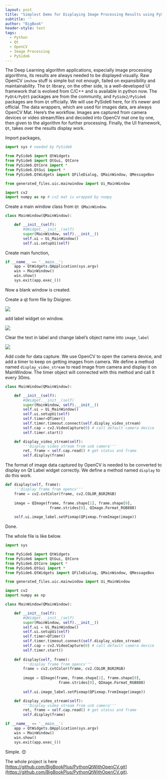 ```yaml
---
layout: post
title: "Simplest Demo for Displaying Image Processing Results using PySide6"
subtitle: ''
author: "BigBook"
header-style: text
tags:
  - Python
  - Qt
  - OpenCV
  - Image Processing
  - PySide6
---
```



The Deep Learning algorithm applications, especially image processing algorithms, its results are always needed to be displayed visually. Raw OpenCV `imshow` stuff is simple but not enough, failed on expansibility and maintainability. The `Qt` library, on the other side, is a well-developed UI framework that is evolved from C/C++ and is available in python now. The `PyQt4/PyQt5` packages are from the community, and `PySide2/PySide6` packages are from `Qt` officially.  We will use PySide6 here, for it’s newer and official. The data wrappers, which are used for images data, are always OpenCV Mat. Here’s the workflow. Images are captured from camera devices or video stream/files and decoded into OpenCV mat one by one, then given to the algorithm for further processing. Finally, the UI framework, `Qt`, takes over the results display work.

Import packages,

```python
import sys # needed by PySide6

from PySide6 import QtWidgets
from PySide6 import QtGui, QtCore
from PySide6.QtCore import * 
from PySide6.QtGui import *
from PySide6.QtWidgets import QFileDialog, QMainWindow, QMessageBox

from generated_files.uic.mainwindow import Ui_MainWindow

import cv2
import numpy as np # cv2 mat is wrapped by numpy
```

Create a main window class from `Qt QMainWindow`.

```python
class MainWindow(QMainWindow):

    def __init__(self):
        #QWidget.__init__(self)
        super(MainWindow, self).__init__()
        self.ui = Ui_MainWindow()
        self.ui.setupUi(self)
```

Create main function,

```python
if __name__ == '__main__':
    app = QtWidgets.QApplication(sys.argv)
    win = MainWindow()
    win.show()
    sys.exit(app.exec_())
```

Now a blank window is created. 

Create a qt form file by Disigner.

![](/img/in-post/pyside6_opencv/0.png)

add label widget on window.

![](/img/in-post/pyside6_opencv/1.png)

Clear the text in label and change label’s object name into `image_label`

![](/img/in-post/pyside6_opencv/2.png)

Add code for data capture. We use OpenCV to open the camera device,  and add a timer to keep on getting images from camera. We define a method named `display_video_stream` to read image from camera and display it on MainWindow. The timer object will connected with this method and call it every 30ms. 

```python
class MainWindow(QMainWindow):

    def __init__(self):
        #QWidget.__init__(self)
        super(MainWindow, self).__init__()
        self.ui = Ui_MainWindow()
        self.ui.setupUi(self)
        self.timer=QTimer()
        self.timer.timeout.connect(self.display_video_stream)
        self.cap = cv2.VideoCapture(0) # call default camera device
        self.timer.start()

    def display_video_stream(self):
        '''Display video stream from usb camera'''
        ret, frame = self.cap.read() # get status and frame
        self.display(frame) 
```

The format of image data captured by OpenCV is needed to be converted to display on Qt Label widget correctly. We define a method named `display` to do this work.

```python
def display(self, frame):
    '''display frame from opencv'''
    frame = cv2.cvtColor(frame, cv2.COLOR_BGR2RGB)
    
    image = QImage(frame, frame.shape[1], frame.shape[0], 
                    frame.strides[0], QImage.Format_RGB888)
    
    self.ui.image_label.setPixmap(QPixmap.fromImage(image))
```

Done. 

The whole file is like below.

```python
import sys

from PySide6 import QtWidgets
from PySide6 import QtGui, QtCore
from PySide6.QtCore import * 
from PySide6.QtGui import *
from PySide6.QtWidgets import QFileDialog, QMainWindow, QMessageBox

from generated_files.uic.mainwindow import Ui_MainWindow

import cv2
import numpy as np

class MainWindow(QMainWindow):

    def __init__(self):
        #QWidget.__init__(self)
        super(MainWindow, self).__init__()
        self.ui = Ui_MainWindow()
        self.ui.setupUi(self)
        self.timer=QTimer()
        self.timer.timeout.connect(self.display_video_stream)
        self.cap = cv2.VideoCapture(0) # call default camera device
        self.timer.start()
    
    def display(self, frame):
        '''display frame from opencv'''
        frame = cv2.cvtColor(frame, cv2.COLOR_BGR2RGB)
        
        image = QImage(frame, frame.shape[1], frame.shape[0], 
                        frame.strides[0], QImage.Format_RGB888)
        
        self.ui.image_label.setPixmap(QPixmap.fromImage(image))

    def display_video_stream(self):
        '''Display video stream from usb camera'''
        ret, frame = self.cap.read() # get status and frame
        self.display(frame)

if __name__ == '__main__':
    app = QtWidgets.QApplication(sys.argv)
    win = MainWindow()
    win.show()
    sys.exit(app.exec_())
```

Simple. 😊 

The whole project is here [https://github.com/BigBookPlus/PythonQtWithOpenCV.git](https://github.com/BigBookPlus/PythonQtWithOpenCV.git).